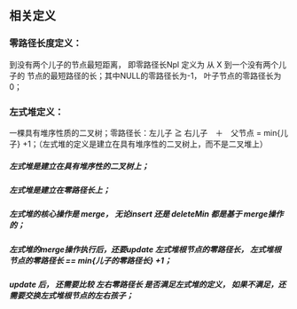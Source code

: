 ## 相关定义
### 零路径长度定义： 
到没有两个儿子的节点最短距离， 即零路径长Npl 定义为 从 X 到一个没有两个儿子的 节点的最短路径的长；其中NULL的零路径长为-1， 叶子节点的零路径长为0；
### 左式堆定义：
一棵具有堆序性质的二叉树；零路径长：左儿子 ≧ 右儿子　＋　父节点 = min{儿子} +1；（左式堆的定义是建立在具有堆序性的二叉树上，而不是二叉堆上）

##### 左式堆是建立在具有堆序性的二叉树上；
##### 左式堆是建立在零路径长上；
##### 左式堆的核心操作是 merge， 无论insert 还是 deleteMin 都是基于 merge操作的；
##### 左式堆的merge操作执行后，还要update 左式堆根节点的零路径长， 左式堆根节点的零路径长 == min{儿子的零路径长} +1；
##### update 后， 还需要比较 左右零路径长 是否满足左式堆的定义， 如果不满足，还需要交换左式堆根节点的左右孩子；
